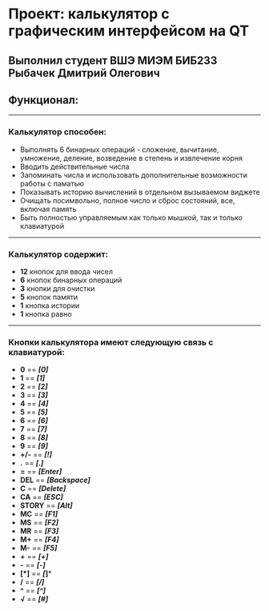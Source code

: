 # Проект: калькулятор с графическим интерфейсом на QT
## Выполнил студент ВШЭ МИЭМ БИБ233 Рыбачек Дмитрий Олегович
## Функционал:
***
### Калькулятор способен:
* Выполнять 6 бинарных операций - сложение, вычитание, умножение, деление, возведение в степень и извлечение корня
* Вводить действительные числа
* Запоминать числа и использовать дополнительные возможности работы с паматью
* Показывать историю вычислений в отдельном вызываемом виджете
* Очищать посимвольно, полное число и сброс состояний, все, включая память
* Быть полностью управляемым как только мышкой, так и только клавиатурой
***
### Калькулятор содержит:
* **12** кнопок для ввода чисел
* **6** кнопок бинарных операций
* **3** кнопки для очистки
* **5** кнопок памяти
* **1** кнопка истории
* **1** кнопка равно
***
### Кнопки калькулятора имеют следующую связь с клавиатурой:
* **0** == ***[0]***
* **1** == ***[1]***
* **2** == ***[2]***
* **3** == ***[3]***
* **4** == ***[4]***
* **5** == ***[5]***
* **6** == ***[6]***
* **7** == ***[7]***
* **8** == ***[8]***
* **9** == ***[9]***
* **+/-** == ***[!]***
* **.** == ***[.]***
* **=** == ***[Enter]***
* **DEL** == ***[Backspace]***
* **C** == ***[Delete]***
* **CA** == ***[ESC]***
* **STORY** == ***[Alt]***
* **MC** == ***[F1]***
* **MS** == ***[F2]***
* **MR** == ***[F3]***
* **M+** == ***[F4]***
* **M-** == ***[F5]***
* **+** == ***[+]***
* **-** == ***[-]***
* **[*]** == ***[*]***
* **/** == ***[/]***
* **^** == ***[^]***
* **√** == ***[#]***